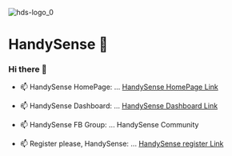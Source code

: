 ![hds-logo_0](https://user-images.githubusercontent.com/80938836/111749496-7605ef00-88c4-11eb-83ef-3570d2528be6.png)
# HandySense 🌱
### Hi there 👋

- 📫 HandySense HomePage: ...
[HandySense HomePage Link](https://handysense.io/)

- 📫 HandySense Dashboard: ...
[HandySense Dashboard Link](https://auth.netpie.io/login)

- 📫 HandySense FB Group: ...
HandySense Community

- 📫 Register please, HandySense: ...
[HandySense register Link](https://docs.google.com/forms/d/1WQEYFI6RJbnz1_Ot7-2FIOY-nuysHOLtpn-XV4B5TMs/viewform?edit_requested=true)


<!--
**HandySense/HandySense** is a ✨ _special_ ✨ repository because its `README.md` (this file) appears on your GitHub profile.

Here are some ideas to get you started:

- 🔭 I’m currently working on ...
- 🌱 I’m currently learning ...
- 👯 I’m looking to collaborate on ...
- 🤔 I’m looking for help with ...
- 💬 Ask me about ...
- 📫 How to reach me: ...
- 😄 Pronouns: ...
- ⚡ Fun fact: ...
-->
